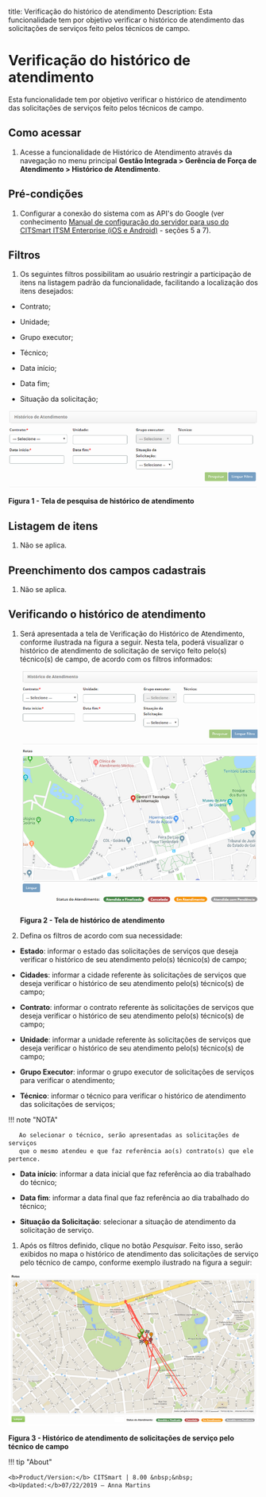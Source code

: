 title: Verificação do histórico de atendimento
Description: Esta funcionalidade tem por objetivo verificar o histórico de
atendimento das solicitações de serviços feito pelos técnicos de campo.

# Verificação do histórico de atendimento

Esta funcionalidade tem por objetivo verificar o histórico de atendimento das
solicitações de serviços feito pelos técnicos de campo.

Como acessar
-----------

1.  Acesse a funcionalidade de Histórico de Atendimento através da navegação no
    menu principal **Gestão Integrada > Gerência de Força de
    Atendimento > Histórico de Atendimento**.

Pré-condições
------------

1.  Configurar a conexão do sistema com as API's do Google (ver
    conhecimento [Manual de configuração do servidor para uso do CITSmart ITSM
    Enterprise (iOS e Android)]() - seções 5 a 7).

Filtros
-------

1.  Os seguintes filtros possibilitam ao usuário restringir a participação de
    itens na listagem padrão da funcionalidade, facilitando a localização dos
    itens desejados:

-   Contrato;

-   Unidade;

-   Grupo executor;

-   Técnico;

-   Data início;

-   Data fim;

-   Situação da solicitação;

![Criar](images/history-1.png)

**Figura 1 - Tela de pesquisa de histórico de atendimento**

Listagem de itens
-----------------

1.  Não se aplica.

Preenchimento dos campos cadastrais
-----------------------------------

1.  Não se aplica.

Verificando o histórico de atendimento
-------------------------------------

1.  Será apresentada a tela de Verificação do Histórico de Atendimento, conforme
    ilustrada na figura a seguir. Nesta tela, poderá visualizar o histórico de
    atendimento de solicitação de serviço feito pelo(s) técnico(s) de campo, de
    acordo com os filtros informados:

    ![Criar](images/history-2.png)
    
    **Figura 2 - Tela de histórico de atendimento**

1.  Defina os filtros de acordo com sua necessidade:

   -  **Estado**: informar o estado das solicitações de serviços que deseja
    verificar o histórico de seu atendimento pelo(s) técnico(s) de campo;

   -  **Cidades**: informar a cidade referente às solicitações de serviços que
    deseja verificar o histórico de seu atendimento pelo(s) técnico(s) de campo;

   -  **Contrato**: informar o contrato referente às solicitações de serviços que
    deseja verificar o histórico de seu atendimento pelo(s) técnico(s) de campo;

   -  **Unidade**: informar a unidade referente às solicitações de serviços que
    deseja verificar o histórico de seu atendimento pelo(s) técnico(s) de campo;

   -  **Grupo Executor**: informar o grupo executor de solicitações de serviços
    para verificar o atendimento;

   -  **Técnico**: informar o técnico para verificar o histórico de atendimento
    das solicitações de serviços;

   !!! note "NOTA"

       Ao selecionar o técnico, serão apresentadas as solicitações de serviços
       que o mesmo atendeu e que faz referência ao(s) contrato(s) que ele pertence.

   -  **Data início**: informar a data inicial que faz referência ao dia
    trabalhado do técnico;

  -  **Data fim**: informar a data final que faz referência ao dia trabalhado do
    técnico;

  -  **Situação da Solicitação**: selecionar a situação de atendimento da
  solicitação de serviço.

1.  Após os filtros definido, clique no botão *Pesquisar*. Feito isso, serão
    exibidos no mapa o histórico de atendimento das solicitações de serviço pelo
    técnico de campo, conforme exemplo ilustrado na figura a seguir:

   ![Criar](images/history-3.png)
   
   **Figura 3 - Histórico de atendimento de solicitações de serviço pelo
    técnico de campo**


!!! tip "About"

    <b>Product/Version:</b> CITSmart | 8.00 &nbsp;&nbsp;
    <b>Updated:</b>07/22/2019 – Anna Martins
